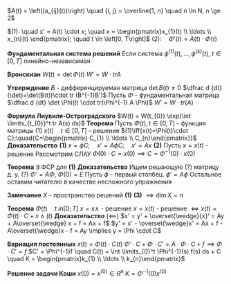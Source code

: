 $A(t) = \left((a_{ij}(t))\right) \quad {i, j} = \overline{1, n} \quad n \in N, n \ge 2$

$(1): \quad x' = A(t)  \cdot x; \quad x = \begin{pmatrix}x_{1}(t) \\ \ldots \\ x_{n}(t)		\end{pmatrix}; \quad t \in \left[0, T\right]$
$(2): \quad \Phi'(t)=A(t)\cdot \Phi(t)$

**Фундаментальная система решений**
Если система $\phi^{(1)}(t), \ldots, \phi^{(k)}(t),\ t \in [0, T]$ линейно-независимая

**Вронскиан**
	$W(t) = \det \Phi(t)$
	$W' = W \cdot tr A$

**Утверждение**
	$B$ - дифференцируемая матрица
	$\det B(t)\neq 0$
	$\dfrac d {dt} (\det)=\det(B(t))\cdot tr (B^{-1}B')$
	Пусть $\Phi$ - фундаментальная матрица
	$\dfrac d {dt} \det \Phi(t) \cdot tr(\Phi^{-1} A \Phi)$
	$W'=W\cdot tr(A)$

**Формула Лиувиля-Остроградского**
	$W(t) = W(t_{0}) \exp(\int \limits_{t_{0}}^t tr A(s) ds)$
**Теорема**
	Пусть $\Phi(t), t \in [0, T]$ - функция матрицы $(1)$
	$x(t)\quad t\in[0, T]$ - решение $(1)\iff{x(t)=\Phi(t)\cdot C};\quad{C=\begin{pmatrix} C_{1} \\ \ldots \\ C_{n}\end{pmatrix}}$
**Доказательство**
	**(1)** $x = \phi C; \quad  x' = A\phi C; \quad x' = Ax$
	**(2)** Пусть $x = x(t)$ - решение
	Рассмотрим СЛАУ $\Phi(0) \cdot C = x(0) \implies C = \Phi^{-1}(0) \cdot x(0)$

**Теорема**
	$\exists$ ФСР для **(1)**
**Доказательство**
	Ищем решающую (?)  матрицу д. у. (?)
	$\Phi' = A\Phi,\ \Phi(0) = E$
	Пусть $\phi$ - первый столбец.
	$\phi' = A\phi$
	Остальное оставим читателю в качестве несложного упражнения

**Замечание**
	$X$ - пространство решений **(1)**
	**(3)** $\implies \dim X =n$


**Теорема**
	$\Phi(t)\quad t\ in [0; T]$
	$x=x \wedge$ - решение
	$x=x(t)$ - решение $\iff x(t)=\Phi(t)\cdot C + x\wedge (t)$
**Доказательство**
	$(\impliedby)$
		$x' = y' + \overset{\wedge}{x}' = Ay + A\overset{\wedge} x + f = Ax + f$
		$y' = x' - \overset{\wedge}x' = Ax + f - A\overset{\wedge}x - f = Ay \implies y = \Phi \cdot C$
		

**Вариация постоянных**
	$x(t) = \Phi(t) \cdot C(t)$
	$\Phi' \cdot C + \Phi \cdot C' = A \cdot \Phi \cdot C + f \implies \Phi \cdot C' = f$
	$C' = \Phi^{-1}f \quad C(t) = \int \limits_{0}^t \Phi^{-1}(s) f(s) ds + C \quad K = \begin{pmatrix}k_{1} \\ \ldots \\ k_{n}\end{pmatrix}$

**Решение задачи Коши**
	$x(0)=x^{(0)}\in R^n$
	$K=\Phi^{-1}(0)x^{(0)}$



